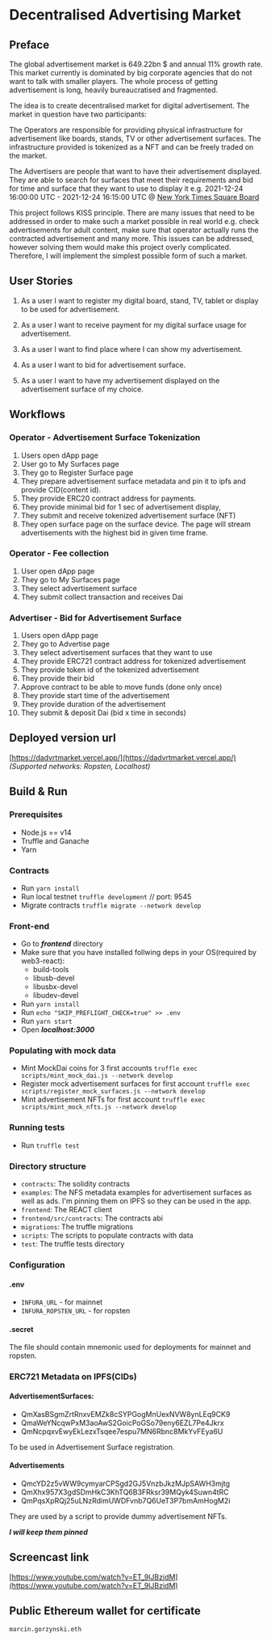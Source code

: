 # Decentralised Advertising Market

## Preface

The global advertisement market is 649.22bn $ and annual 11% growth rate. This 
market currently is dominated by big corporate agencies that do not want to talk
with smaller players. The whole process of getting advertisement is long,
heavily bureaucratised and fragmented.

The idea is to create decentralised market for digital advertisement. The market in question 
have two participants:

The Operators are responsible for providing physical infrastructure for advertisement
like boards, stands, TV or other advertisement surfaces. The infrastructure provided
is tokenized as a NFT and can be freely traded on the market. 

The Advertisers are people that want to have their advertisement displayed. They are able
to search for surfaces that meet their requirements and bid for time and surface that they
want to use to display it e.g.
2021-12-24 16:00:00 UTC - 2021-12-24 16:15:00 UTC
@
[New York Times Square Board](https://www.couturefashionweek.com/wp-content/uploads/2016/07/nasdaq-billboard-8in.jpg)

This project follows KISS principle. There are many issues that need to be addressed
in order to make such a market possible in real world e.g. check advertisements for adult content, make
sure that operator actually runs the contracted advertisement and many more. This issues can be addressed,
however solving them would make this project overly complicated. Therefore, I will implement the simplest
possible form of such a market.

## User Stories

1. As a user I want to register my digital board, stand, TV, tablet or display to be used for advertisement.
2. As a user I want to receive payment for my digital surface usage for advertisement.

3. As a user I want to find place where I can show my advertisement.
4. As a user I want to bid for advertisement surface.
5. As a user I want to have my advertisement displayed on the advertisement surface of my choice.

## Workflows

### Operator - Advertisement Surface Tokenization

1. Users open dApp page
2. User go to My Surfaces page
3. They go to Register Surface page
4. They prepare advertisement surface metadata and pin it to ipfs and provide CID(content id).
5. They provide ERC20 contract address for payments.
6. They provide minimal bid for 1 sec of advertisement display,
7. They submit and receive tokenized advertisement surface (NFT)
8. They open surface page on the surface device. The page will stream advertisements with the highest bid in given time
   frame.

### Operator - Fee collection

1. User open dApp page
2. They go to My Surfaces page
3. They select advertisement surface
4. They submit collect transaction and receives Dai

### Advertiser - Bid for Advertisement Surface

1. Users open dApp page
2. They go to Advertise page
3. They select advertisement surfaces that they want to use
4. They provide ERC721 contract address for tokenized advertisement
5. They provide token id of the tokenized advertisement
6. They provide their bid
7. Approve contract to be able to move funds (done only once)
8. They provide start time of the advertisement
9. They provide duration of the advertisement
10. They submit & deposit Dai (bid x time in seconds)

## Deployed version url

[https://dadvrtmarket.vercel.app/](https://dadvrtmarket.vercel.app/) *(Supported networks: Ropsten, Localhost)*

## Build & Run

### Prerequisites

- Node.js == v14
- Truffle and Ganache
- Yarn

### Contracts

- Run ```yarn install```
- Run local testnet ```truffle development``` // port: 9545
- Migrate contracts ```truffle migrate --network develop```

### Front-end

- Go to ***frontend*** directory
- Make sure that you have installed follwing deps in your OS(required by web3-react):
  - build-tools
  - libusb-devel
  - libusbx-devel
  - libudev-devel
- Run ```yarn install```
- Run ```echo "SKIP_PREFLIGHT_CHECK=true" >> .env```
- Run ```yarn start```
- Open ***localhost:3000***

### Populating with mock data

- Mint MockDai coins for 3 first accounts  ```truffle exec scripts/mint_mock_dai.js --network develop```
- Register mock advertisement surfaces for first
  account ```truffle exec scripts/register_mock_surfaces.js --network develop```
- Mint advertisement NFTs for first account ```truffle exec scripts/mint_mock_nfts.js --network develop```

### Running tests

- Run ```truffle test```

### Directory structure

- ```contracts```: The solidity contracts
- ```examples```: The NFS metadata examples for advertisement surfaces as well as ads. I'm pinning them on IPFS so they
  can be used in the app.
- ```frontend```: The REACT client
- ```frontend/src/contracts```: The contracts abi
- ```migrations```: The truffle migrations
- ```scripts```: The scripts to populate contracts with data
- ```test```: The truffle tests directory

### Configuration

#### .env

- ```INFURA_URL``` - for mainnet
- ```INFURA_ROPSTEN_URL``` - for ropsten

#### .secret

The file should contain mnemonic used for deployments for mainnet and ropsten.

### ERC721 Metadata on IPFS(CIDs)

#### AdvertisementSurfaces:

- QmXasBSgmZrtRnxvEMZk8cSYPGogMnUexNVW8ynLEq9CK9
- QmaWeYNcqwPxM3aoAwS2GoicPoGSo79eny6EZL7Pe4Jkrx
- QmNcpqxvEwyEkLezxTsqee7espu7MN6Rbnc8MkYvFEya6U

To be used in Advertisement Surface registration.

#### Advertisements

- QmcYD2z5vWW9cymyarCPSgd2GJ5VnzbJkzMJpSAWH3mjtg
- QmXhx957X3gdSDmHkC3KhTQ6B3FRksr39MQyk4Suwn4tRC
- QmPqsXpRQj25uLNzRdimUWDFvnb7Q6UeT3P7bmAmHogM2i

They are used by a script to provide dummy advertisement NFTs.

***I will keep them pinned***

## Screencast link

[https://www.youtube.com/watch?v=ET_9lJBzidM](https://www.youtube.com/watch?v=ET_9lJBzidM)

## Public Ethereum wallet for certificate

```marcin.gorzynski.eth```